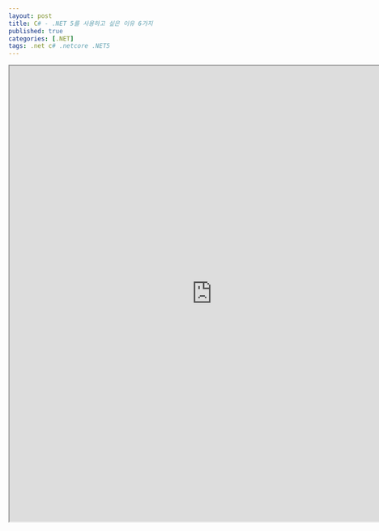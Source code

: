 ```yaml
---
layout: post
title: C# - .NET 5를 사용하고 싶은 이유 6가지
published: true
categories: [.NET]
tags: .net c# .netcore .NET5
---  
```

<iframe width="800" height="900" src="https://docs.google.com/document/d/e/2PACX-1vRDzz0_eIvHJyVg_WiBu7ForbLphte7cWSkOe33Gq3yrRhIkDfqykVtzMjNw9eKxuVSO5aks8cp_vIS/pub?embedded=true"></iframe>    
   